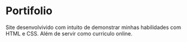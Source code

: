 # Portifolio
Site desenvolvivido com intuito de demonstrar minhas habilidades com HTML e CSS. Além de servir como curriculo online. 
